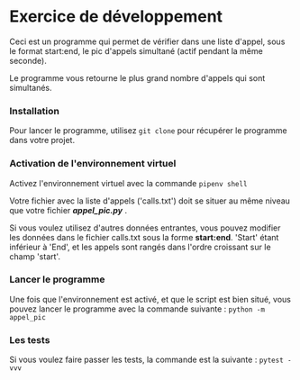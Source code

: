 # Exercice de développement

Ceci est un programme qui permet de vérifier dans une liste d'appel, sous le format start:end, le pic d'appels simultané (actif pendant la même seconde).

Le programme vous retourne le plus grand nombre d'appels qui sont simultanés.


### Installation

Pour lancer le programme, utilisez ```git clone``` pour récupérer
le programme dans votre projet.

### Activation de l'environnement virtuel
Activez l'environnement virtuel avec la commande ```pipenv shell```

Votre fichier avec la liste d'appels ('calls.txt') doit se situer 
au même niveau que votre fichier ***appel_pic.py*** .

Si vous voulez utilisez d'autres données entrantes, vous pouvez
modifier les données dans le fichier calls.txt sous la forme
**start:end**.  'Start' étant inférieur à 'End', et les appels
sont rangés dans l'ordre croissant sur le champ 'start'.

### Lancer le programme
Une fois que l'environnement est activé, et que le script est
bien situé, vous pouvez lancer le programme avec la commande
suivante : ```python -m appel_pic ```

### Les tests
Si vous voulez faire passer les tests, la commande est la 
suivante : ```pytest -vvv```
